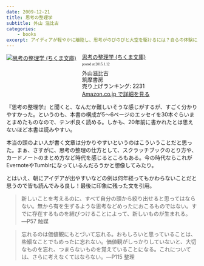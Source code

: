 ```yaml
---
date: 2009-12-21
title: 思考の整理学
subtitle: 外山 滋比古
categories: 
    - books
excerpt: アイディアが軽やかに離陸し、思考がのびのびと大空を駆けるには？自らの体験に則し、独自の思考のエッセンスを明快に開陳する、恰好の入門書。考えることの楽しさを満喫させてくれる本。
---
```


<div class="azlink-box"><div class="azlink-image" style="float:left"><a href="http://www.amazon.co.jp/exec/obidos/ASIN/B00E5XATVS/warikiru-22/" name="azlinklink" target="_blank"><img src="https://images-na.ssl-images-amazon.com/images/I/51H6XAqCPDL._SL160_.jpg" alt="思考の整理学 (ちくま文庫)" style="border:none" /></a></div><div class="azlink-info" style="float:left;margin-left:15px;line-height:120%"><div class="azlink-name" style="margin-bottom:10px;line-height:120%"><a href="http://www.amazon.co.jp/exec/obidos/ASIN/B00E5XATVS/warikiru-22/" name="azlinklink" target="_blank">思考の整理学 (ちくま文庫)</a><div class="azlink-powered-date" style="font-size:7pt;margin-top:5px;font-family:verdana;line-height:120%">posted at 2015.1.12</div></div><div class="azlink-detail">外山滋比古<br />筑摩書房<br />売り上げランキング: 2231<br /></div><div class="azlink-link" style="margin-top:5px"><a href="http://www.amazon.co.jp/exec/obidos/ASIN/B00E5XATVS/warikiru-22/" target="_blank">Amazon.co.jp で詳細を見る</a></div></div><div class="azlink-footer" style="clear:left"></div></div>

『思考の整理学』と聞くと、なんだか難しいそうな感じがするが、すごく分かりやすかった。というのも、本書の構成が5〜6ページのエッセイを30本ぐらいまとまめたものなので、テンポ良く読める。しかも、20年前に書かれたとは思えないほど本書は読みやすい。

本当の頭のよい人が書く文章は分かりやすいというのはこういうことだと思った。まぁ、さすがに、思考の整理の仕方として、スクラッチブックのとり方や、カードノートのまとめ方など時代を感じるところもある。今の時代ならこれがEvernoteやTumblrになっているんだろうかと想像してみたり。

とはいえ、朝にアイデアが出やすいなどの例は何年経ってもかわらないことだと思うので皆も読んでみる良し！最後に印象に残った文を引用。

> 新しいことを考えるのに、すべて自分の頭から絞り出せると思ってはならない。無から有を生ずるような思考などめったにおこるものではない。すでに存在するものを結びつけることによって、新しいものが生まれる。―P57 触媒

> 忘れるのは価値観にもとづいて忘れる。おもしろいと思っていることは、些細なことでもめったに忘れない。価値観がしっかりしていないと、大切なものを忘れ、つまらないものを覚えていることになる。これについては、さらに考えなくてはならない。―P115 整理
